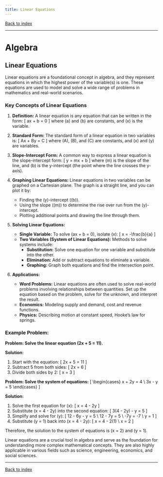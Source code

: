 ```yaml
---
title: Linear Equations
---
```


[Back to index](index.html)

---
# Algebra
## Linear Equations

Linear equations are a foundational concept in algebra, and they represent equations in which the highest power of the variable(s) is one. These equations are used to model and solve a wide range of problems in mathematics and real-world scenarios.

### Key Concepts of Linear Equations

1. **Definition:**
   A linear equation is any equation that can be written in the form:
   \[
   ax + b = 0
   \]
   where \(a\) and \(b\) are constants, and \(x\) is the variable.

2. **Standard Form:**
   The standard form of a linear equation in two variables is:
   \[
   Ax + By = C
   \]
   where \(A\), \(B\), and \(C\) are constants, and \(x\) and \(y\) are variables.

3. **Slope-Intercept Form:**
   A common way to express a linear equation is the slope-intercept form:
   \[
   y = mx + b
   \]
   where \(m\) is the slope of the line, and \(b\) is the y-intercept (the point where the line crosses the y-axis).

4. **Graphing Linear Equations:**
   Linear equations in two variables can be graphed on a Cartesian plane. The graph is a straight line, and you can plot it by:
   - Finding the \(y\)-intercept (\(b\)).
   - Using the slope (\(m\)) to determine the rise over run from the \(y\)-intercept.
   - Plotting additional points and drawing the line through them.

5. **Solving Linear Equations:**
   - **Single Variable:**
     To solve \(ax + b = 0\), isolate \(x\):
     \[
     x = -\frac{b}{a}
     \]
   - **Two Variables (System of Linear Equations):**
     Methods to solve systems include:
     - **Substitution:** Solve one equation for one variable and substitute into the other.
     - **Elimination:** Add or subtract equations to eliminate a variable.
     - **Graphing:** Graph both equations and find the intersection point.

6. **Applications:**
   - **Word Problems:**
     Linear equations are often used to solve real-world problems involving relationships between quantities. Set up the equation based on the problem, solve for the unknown, and interpret the result.
   - **Economics:** Modeling supply and demand, cost and revenue functions.
   - **Physics:** Describing motion at constant speed, Hooke’s law for springs.

### Example Problem:

**Problem: Solve the linear equation \(2x + 5 = 11\).**

**Solution:**
1. Start with the equation:
   \[
   2x + 5 = 11
   \]
2. Subtract 5 from both sides:
   \[
   2x = 6
   \]
3. Divide both sides by 2:
   \[
   x = 3
   \]

**Problem: Solve the system of equations:**
   \[
   \begin{cases} 
   x + 2y = 4 \\
   3x - y = 5 
   \end{cases}
   \]

**Solution:**
1. Solve the first equation for \(x\):
   \[
   x = 4 - 2y
   \]
2. Substitute \(x = 4 - 2y\) into the second equation:
   \[
   3(4 - 2y) - y = 5
   \]
3. Simplify and solve for \(y\):
   \[
   12 - 6y - y = 5 \\
   12 - 7y = 5 \\
   -7y = -7 \\
   y = 1
   \]
4. Substitute \(y = 1\) back into \(x = 4 - 2y\):
   \[
   x = 4 - 2(1) \\
   x = 2
   \]

Therefore, the solution to the system of equations is \(x = 2\) and \(y = 1\).

Linear equations are a crucial tool in algebra and serve as the foundation for understanding more complex mathematical concepts. They are also highly applicable in various fields such as science, engineering, economics, and social sciences.

---
[Back to index](index.html)
